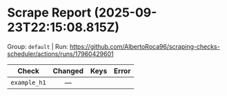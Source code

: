 # Scrape Report (2025-09-23T22:15:08.815Z)

Group: `default`  |  Run: https://github.com/AlbertoRoca96/scraping-checks-scheduler/actions/runs/17960429601

| Check | Changed | Keys | Error |
|---|:---:|:--|:--|
| `example_h1` | — |  |  |

